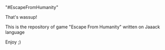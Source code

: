 "#EscapeFromHumanity" 

That's wassup!

This is the repository of game "Escape From Humanity" written on Jaaack language

Enjoy ;)
